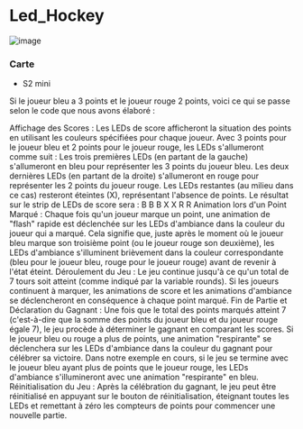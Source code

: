 # Led_Hockey

![image](https://user-images.githubusercontent.com/86321847/213888512-53646fa7-e285-4380-ad86-6d5ee656bbc5.png)

### Carte
 - S2 mini

Si le joueur bleu a 3 points et le joueur rouge 2 points, voici ce qui se passe selon le code que nous avons élaboré :

Affichage des Scores : Les LEDs de score afficheront la situation des points en utilisant les couleurs spécifiées pour chaque joueur. Avec 3 points pour le joueur bleu et 2 points pour le joueur rouge, les LEDs s'allumeront comme suit :
Les trois premières LEDs (en partant de la gauche) s'allumeront en bleu pour représenter les 3 points du joueur bleu.
Les deux dernières LEDs (en partant de la droite) s'allumeront en rouge pour représenter les 2 points du joueur rouge.
Les LEDs restantes (au milieu dans ce cas) resteront éteintes (X), représentant l'absence de points.
Le résultat sur le strip de LEDs de score sera : B B B X X R R
Animation lors d'un Point Marqué : Chaque fois qu'un joueur marque un point, une animation de "flash" rapide est déclenchée sur les LEDs d'ambiance dans la couleur du joueur qui a marqué. Cela signifie que, juste après le moment où le joueur bleu marque son troisième point (ou le joueur rouge son deuxième), les LEDs d'ambiance s'illuminent brièvement dans la couleur correspondante (bleu pour le joueur bleu, rouge pour le joueur rouge) avant de revenir à l'état éteint.
Déroulement du Jeu : Le jeu continue jusqu'à ce qu'un total de 7 tours soit atteint (comme indiqué par la variable rounds). Si les joueurs continuent à marquer, les animations de score et les animations d'ambiance se déclencheront en conséquence à chaque point marqué.
Fin de Partie et Déclaration du Gagnant : Une fois que le total des points marqués atteint 7 (c'est-à-dire que la somme des points du joueur bleu et du joueur rouge égale 7), le jeu procède à déterminer le gagnant en comparant les scores. Si le joueur bleu ou rouge a plus de points, une animation "respirante" se déclenchera sur les LEDs d'ambiance dans la couleur du gagnant pour célébrer sa victoire.
Dans notre exemple en cours, si le jeu se termine avec le joueur bleu ayant plus de points que le joueur rouge, les LEDs d'ambiance s'illumineront avec une animation "respirante" en bleu.
Réinitialisation du Jeu : Après la célébration du gagnant, le jeu peut être réinitialisé en appuyant sur le bouton de réinitialisation, éteignant toutes les LEDs et remettant à zéro les compteurs de points pour commencer une nouvelle partie.
